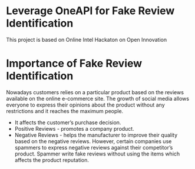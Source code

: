 # Leverage OneAPI for Fake Review Identification
This project is based on Online Intel Hackaton on Open Innovation

# Importance of Fake Review Identification
Nowadays customers relies on a particular product based on the reviews available on the
online e-commerce site. The growth of social media allows everyone to express their opinions
about the product without any restrictions and it reaches the maximum people. 

* It affects the customer’s purchase decision.
* Positive Reviews - promotes a company product.
* Negative Reviews - helps the manufacturer to improve their quality 
based on the negative reviews. However, certain companies use spammers to express
negative reviews against their competitor’s product. Spammer write fake reviews without
using the items which affects the product reputation.
